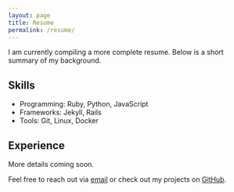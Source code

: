 ```yaml
---
layout: page
title: Resume
permalink: /resume/
---
```


I am currently compiling a more complete resume. Below is a short summary of my background.

## Skills

- Programming: Ruby, Python, JavaScript
- Frameworks: Jekyll, Rails
- Tools: Git, Linux, Docker

## Experience

More details coming soon.

Feel free to reach out via [email](mailto:elmartinez85@gmail.com) or check out my projects on [GitHub](https://github.com/elmartinez85).
